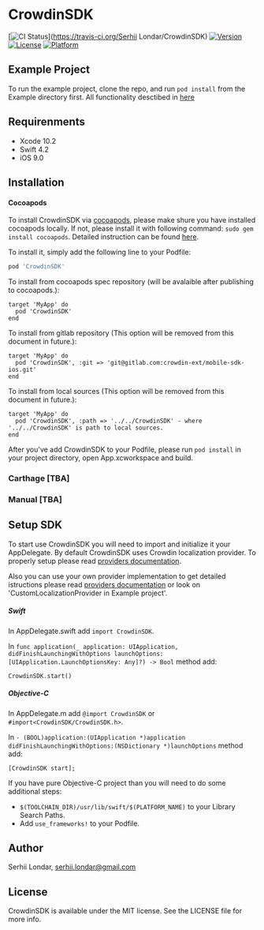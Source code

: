 # CrowdinSDK

[![CI Status](https://img.shields.io/travis/Serhii-Londar/CrowdinSDK.svg?style=flat)](https://travis-ci.org/Serhii Londar/CrowdinSDK)
[![Version](https://img.shields.io/cocoapods/v/CrowdinSDK.svg?style=flat)](https://cocoapods.org/pods/CrowdinSDK)
[![License](https://img.shields.io/cocoapods/l/CrowdinSDK.svg?style=flat)](https://cocoapods.org/pods/CrowdinSDK)
[![Platform](https://img.shields.io/cocoapods/p/CrowdinSDK.svg?style=flat)](https://cocoapods.org/pods/CrowdinSDK)

## Example Project

To run the example project, clone the repo, and run `pod install` from the Example directory first. All functionality desctibed in [here](Documentation/TestApplication.md)


## Requirenments

- Xcode 10.2 
- Swift 4.2 
- iOS 9.0

## Installation

#### Cocoapods

To install CrowdinSDK via [cocoapods](https://cocoapods.org), please make shure you have installed cocoapods locally. If not, please install it with following command: ```sudo gem install cocoapods```. Detailed instruction can be found [here](https://guides.cocoapods.org/using/getting-started.html).

 To install it, simply add the following line to your Podfile:

```ruby
pod 'CrowdinSDK'
```

To install from cocoapods spec repository (will be avalaible after publishing to cocoapods.):

```
target 'MyApp' do
  pod 'CrowdinSDK'
end
```

To install from gitlab repository (This option will be removed from this document in future.):

```
target 'MyApp' do
  pod 'CrowdinSDK', :git => 'git@gitlab.com:crowdin-ext/mobile-sdk-ios.git'
end
```


To install from local sources (This option will be removed from this document in future.):

```
target 'MyApp' do
  pod 'CrowdinSDK', :path => '../../CrowdinSDK' - where '../../CrowdinSDK' is path to local sources.
end
```

After you've add CrowdinSDK to your Podfile, please run ```pod install``` in your project directory, open App.xcworkspace and build. 

### Carthage [TBA]

### Manual [TBA]


## Setup SDK

To start use CrowdinSDK you will need to import and initialize it your AppDelegate. By default CrowdinSDK uses Crowdin localization provider. To properly setup please read [providers documentation](/Documetation/Providers.md). 

Also you can use your own provider implementation to get detailed istructions please read [providers documentation](/Documetation/Providers.md) or look on 'CustomLocalizationProvider in Example project'.

##### Swift

In AppDelegate.swift add ```import CrowdinSDK```.

In ```func application(_ application: UIApplication, didFinishLaunchingWithOptions launchOptions: [UIApplication.LaunchOptionsKey: Any]?) -> Bool``` method add: 

```CrowdinSDK.start()```

##### Objective-C

In AppDelegate.m add ```@import CrowdinSDK``` or ```#import<CrowdinSDK/CrowdinSDK.h>```.

In ```- (BOOL)application:(UIApplication *)application didFinishLaunchingWithOptions:(NSDictionary *)launchOptions``` method add: 

```[CrowdinSDK start];```

If you have pure Objective-C project than you will need to do some additional steps:

- ```$(TOOLCHAIN_DIR)/usr/lib/swift/$(PLATFORM_NAME)``` to your Library Search Paths.
- Add ```use_frameworks!``` to your Podfile.

## Author

Serhii Londar, serhii.londar@gmail.com

## License

CrowdinSDK is available under the MIT license. See the LICENSE file for more info.
